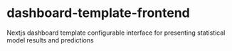 # dashboard-template-frontend
Nextjs dashboard template configurable interface for presenting statistical model results and predictions
